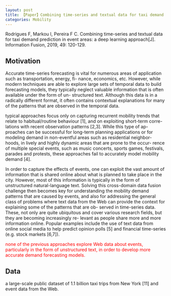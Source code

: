 ```yaml
---
layout: post
title: 【Paper】Combining time-series and textual data for taxi demand prediction in event areas - A deep learning approach
categories: Mobility
---
```


Rodrigues F, Markou I, Pereira F C. Combining time-series and textual data for taxi demand prediction in event areas: a deep learning approach[J]. Information Fusion, 2019, 49: 120-129.

## Motivation

Accurate time-series forecasting is vital for numerous areas of application such as transportation, energy, fi- nance, economics, etc. However, while modern techniques are able to explore large sets of temporal data to build forecasting models, they typically neglect valuable information that is often available under the form of un- structured text. Although this data is in a radically different format, it often contains contextual explanations for many of the patterns that are observed in the temporal data.

typical approaches focus only on capturing recurrent mobility trends that relate to habitual/routine behaviour [1], and on exploiting short-term corre- lations with recent observation patterns [2,3]. While this type of ap- proaches can be successful for long-term planning applications or for modeling demand in non-eventful areas such as residential neighbor- hoods, in lively and highly dynamic areas that are prone to the occur- rence of multiple special events, such as music concerts, sports games, festivals, parades and protests, these approaches fail to accurately model mobility demand [4].

In order to capture the effects of events, one can exploit the vast amount of information that is shared online about what is planned to take place in the city. However, most of this information is typically in the form of unstructured natural-language text. Solving this cross-domain data fusion challenge then becomes key for understanding the mobility demand patterns that are caused by events, and also for addressing the general class of problems where text data from the Web can provide the context for explaining some of the patterns that are ob- served in time-series data. These, not only are quite ubiquitous and cover various research fields, but they are becoming increasingly re- levant as people share more and more information online. Popular examples include the use of text data from online social media to help predict opinion polls [5] and financial time-series (e.g. stock markets [6,7]). 

<font color='red'>none of the previous approaches explore Web data about events, particularly in the form of unstructured text, in order to develop more accurate demand forecasting models.</font>

## Data

a large-scale public dataset of 1.1 billion taxi trips from New York [11] and event data from the Web.